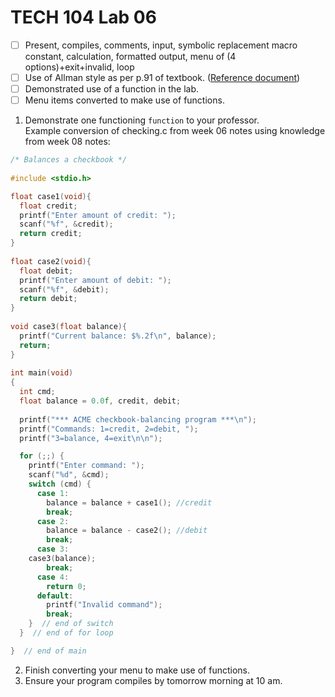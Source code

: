 # TECH 104 Lab 06
- [ ] Present, compiles, comments, input, symbolic replacement macro constant, calculation, formatted output, menu of (4 options)+exit+invalid, loop   
- [ ] Use of Allman style as per p.91 of textbook. ([Reference document](https://humberital-my.sharepoint.com/:w:/g/personal/mdrk0011_humber_ca/Ee6iBqaMJXtFih6kvjZc_7wBI6vaY4SiIN5vI1bv3Pgc0A?e=u313bQ))   
- [ ] Demonstrated use of a function in the lab.
- [ ] Menu items converted to make use of functions.

1.  Demonstrate one functioning ```function``` to your professor.   
Example conversion of checking.c from week 06 notes using knowledge from week 08 notes:
```c
/* Balances a checkbook */
 
#include <stdio.h>

float case1(void){
  float credit;
  printf("Enter amount of credit: ");
  scanf("%f", &credit);
  return credit;
}
 
float case2(void){
  float debit;
  printf("Enter amount of debit: ");
  scanf("%f", &debit);
  return debit;
}
 
void case3(float balance){
  printf("Current balance: $%.2f\n", balance);
  return;
}
 
int main(void)
{
  int cmd;
  float balance = 0.0f, credit, debit;
 
  printf("*** ACME checkbook-balancing program ***\n");
  printf("Commands: 1=credit, 2=debit, ");
  printf("3=balance, 4=exit\n\n");

  for (;;) {
    printf("Enter command: ");
    scanf("%d", &cmd);
    switch (cmd) {   
      case 1:
        balance = balance + case1(); //credit
        break;
      case 2:
        balance = balance - case2(); //debit
        break;
      case 3:
	case3(balance);
        break;
      case 4:
        return 0;
      default:
        printf("Invalid command");
        break;
    }  // end of switch
  }  // end of for loop

}  // end of main
```
2.  Finish converting your menu to make use of functions.
3.  Ensure your program compiles by tomorrow morning at 10 am.
